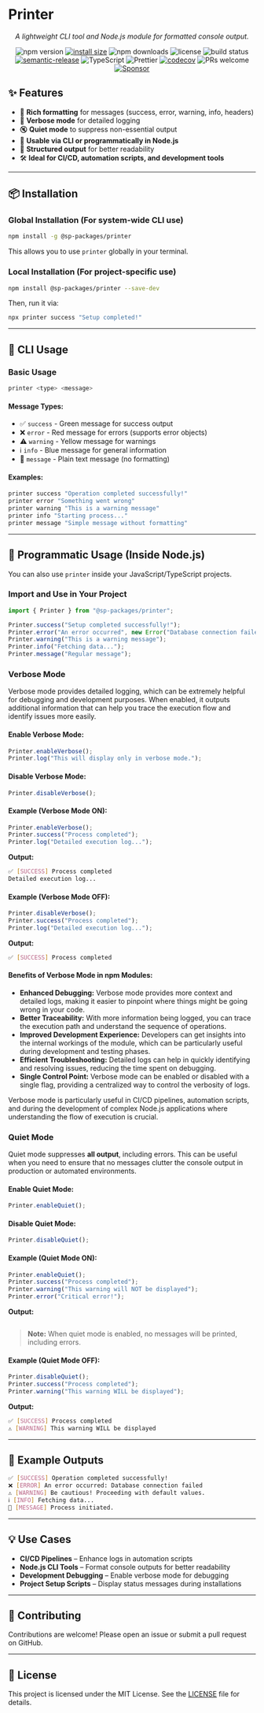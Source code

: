 # **Printer**

<p align="center"><i>A lightweight CLI tool and Node.js module for formatted console output.</i></p>

<p align="center">
  <img src="https://img.shields.io/npm/v/@sp-packages/printer" alt="npm version">
  <a href="https://packagephobia.com/result?p=@sp-packages/printer"><img src="https://packagephobia.com/badge?p=@sp-packages/printer" alt="install size"></a>
  <img src="https://img.shields.io/npm/dw/@sp-packages/printer" alt="npm downloads">
  <img src="https://img.shields.io/npm/l/@sp-packages/printer" alt="license">
  <img src="https://github.com/SP-Packages/printer/actions/workflows/release.yml/badge.svg" alt="build status">
  <a href="https://github.com/semantic-release/semantic-release"><img src="https://img.shields.io/badge/semantic--release-conventionalcommits-e10079?logo=semantic-release" alt="semantic-release"></a>
  <img src="https://img.shields.io/badge/Made%20with-TypeScript-blue.svg" alt="TypeScript">
  <img src="https://img.shields.io/badge/code_style-prettier-ff69b4.svg" alt="Prettier">
  <a href="https://codecov.io/gh/SP-Packages/printer"><img src="https://codecov.io/gh/SP-Packages/printer/graph/badge.svg?token=60X95UNTQL" alt="codecov"></a>
  <img src="https://img.shields.io/badge/PRs-welcome-brightgreen.svg" alt="PRs welcome"><a href="https://github.com/sponsors/iamsenthilprabu"><img src="https://img.shields.io/badge/Sponsor-%E2%9D%A4-pink?logo=github" alt="Sponsor"></a>
</p>

## **✨ Features**

- 🎨 **Rich formatting** for messages (success, error, warning, info, headers)
- 🔄 **Verbose mode** for detailed logging
- 🔇 **Quiet mode** to suppress non-essential output
- 🚀 **Usable via CLI or programmatically in Node.js**
- 📜 **Structured output** for better readability
- 🛠 **Ideal for CI/CD, automation scripts, and development tools**

---

## **📦 Installation**

### **Global Installation** (For system-wide CLI use)

```sh
npm install -g @sp-packages/printer
```

This allows you to use `printer` globally in your terminal.

### **Local Installation** (For project-specific use)

```sh
npm install @sp-packages/printer --save-dev
```

Then, run it via:

```sh
npx printer success "Setup completed!"
```

---

## **🚀 CLI Usage**

### **Basic Usage**

```sh
printer <type> <message>
```

#### **Message Types:**

- ✅ `success` - Green message for success output
- ❌ `error` - Red message for errors (supports error objects)
- ⚠ `warning` - Yellow message for warnings
- ℹ `info` - Blue message for general information
- 📝 `message` - Plain text message (no formatting)

#### **Examples:**

```sh
printer success "Operation completed successfully!"
printer error "Something went wrong"
printer warning "This is a warning message"
printer info "Starting process..."
printer message "Simple message without formatting"
```

---

## **📜 Programmatic Usage (Inside Node.js)**

You can also use `printer` inside your JavaScript/TypeScript projects.

### **Import and Use in Your Project**

```ts
import { Printer } from "@sp-packages/printer";

Printer.success("Setup completed successfully!");
Printer.error("An error occurred", new Error("Database connection failed"));
Printer.warning("This is a warning message");
Printer.info("Fetching data...");
Printer.message("Regular message");
```

### **Verbose Mode**

Verbose mode provides detailed logging, which can be extremely helpful for debugging and development purposes. When enabled, it outputs additional information that can help you trace the execution flow and identify issues more easily.

#### **Enable Verbose Mode:**

```ts
Printer.enableVerbose();
Printer.log("This will display only in verbose mode.");
```

#### **Disable Verbose Mode:**

```ts
Printer.disableVerbose();
```

#### **Example (Verbose Mode ON):**

```ts
Printer.enableVerbose();
Printer.success("Process completed");
Printer.log("Detailed execution log...");
```

**Output:**

```sh
✅ [SUCCESS] Process completed
Detailed execution log...
```

#### **Example (Verbose Mode OFF):**

```ts
Printer.disableVerbose();
Printer.success("Process completed");
Printer.log("Detailed execution log...");
```

**Output:**

```sh
✅ [SUCCESS] Process completed
```

#### **Benefits of Verbose Mode in npm Modules:**

- **Enhanced Debugging:** Verbose mode provides more context and detailed logs, making it easier to pinpoint where things might be going wrong in your code.
- **Better Traceability:** With more information being logged, you can trace the execution path and understand the sequence of operations.
- **Improved Development Experience:** Developers can get insights into the internal workings of the module, which can be particularly useful during development and testing phases.
- **Efficient Troubleshooting:** Detailed logs can help in quickly identifying and resolving issues, reducing the time spent on debugging.
- **Single Control Point:** Verbose mode can be enabled or disabled with a single flag, providing a centralized way to control the verbosity of logs.

Verbose mode is particularly useful in CI/CD pipelines, automation scripts, and during the development of complex Node.js applications where understanding the flow of execution is crucial.

### **Quiet Mode**

Quiet mode suppresses **all output**, including errors. This can be useful when you need to ensure that no messages clutter the console output in production or automated environments.

#### **Enable Quiet Mode:**

```ts
Printer.enableQuiet();
```

#### **Disable Quiet Mode:**

```ts
Printer.disableQuiet();
```

#### **Example (Quiet Mode ON):**

```ts
Printer.enableQuiet();
Printer.success("Process completed");
Printer.warning("This warning will NOT be displayed");
Printer.error("Critical error!");
```

**Output:**

```sh

```

> **Note:** When quiet mode is enabled, no messages will be printed, including errors.

#### **Example (Quiet Mode OFF):**

```ts
Printer.disableQuiet();
Printer.success("Process completed");
Printer.warning("This warning WILL be displayed");
```

**Output:**

```sh
✅ [SUCCESS] Process completed
⚠ [WARNING] This warning WILL be displayed
```

---

## **🎯 Example Outputs**

```sh
✅ [SUCCESS] Operation completed successfully!
❌ [ERROR] An error occurred: Database connection failed
⚠ [WARNING] Be cautious! Proceeding with default values.
ℹ [INFO] Fetching data...
📝 [MESSAGE] Process initiated.
```

---

## **💡 Use Cases**

- **CI/CD Pipelines** – Enhance logs in automation scripts
- **Node.js CLI Tools** – Format console outputs for better readability
- **Development Debugging** – Enable verbose mode for debugging
- **Project Setup Scripts** – Display status messages during installations

---

## **🤝 Contributing**

Contributions are welcome! Please open an issue or submit a pull request on GitHub.

---

## **📜 License**

This project is licensed under the MIT License. See the [LICENSE](LICENSE) file for details.
